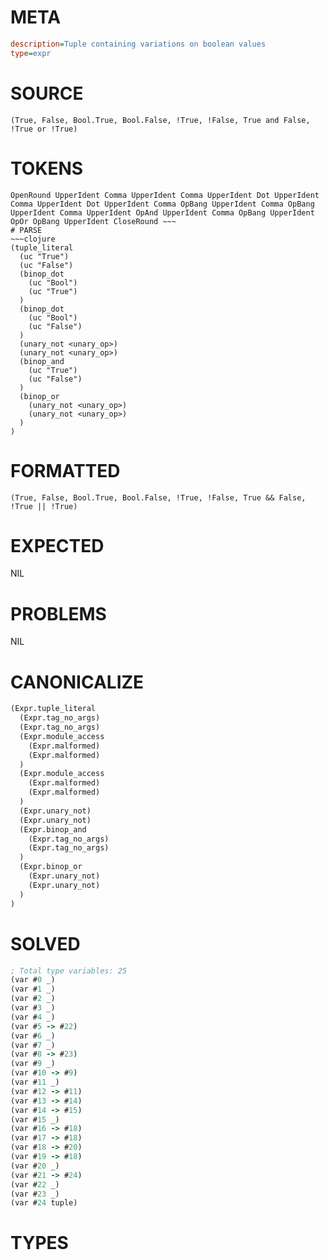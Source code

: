 # META
~~~ini
description=Tuple containing variations on boolean values
type=expr
~~~
# SOURCE
~~~roc
(True, False, Bool.True, Bool.False, !True, !False, True and False, !True or !True)
~~~
# TOKENS
~~~text
OpenRound UpperIdent Comma UpperIdent Comma UpperIdent Dot UpperIdent Comma UpperIdent Dot UpperIdent Comma OpBang UpperIdent Comma OpBang UpperIdent Comma UpperIdent OpAnd UpperIdent Comma OpBang UpperIdent OpOr OpBang UpperIdent CloseRound ~~~
# PARSE
~~~clojure
(tuple_literal
  (uc "True")
  (uc "False")
  (binop_dot
    (uc "Bool")
    (uc "True")
  )
  (binop_dot
    (uc "Bool")
    (uc "False")
  )
  (unary_not <unary_op>)
  (unary_not <unary_op>)
  (binop_and
    (uc "True")
    (uc "False")
  )
  (binop_or
    (unary_not <unary_op>)
    (unary_not <unary_op>)
  )
)
~~~
# FORMATTED
~~~roc
(True, False, Bool.True, Bool.False, !True, !False, True && False, !True || !True)
~~~
# EXPECTED
NIL
# PROBLEMS
NIL
# CANONICALIZE
~~~clojure
(Expr.tuple_literal
  (Expr.tag_no_args)
  (Expr.tag_no_args)
  (Expr.module_access
    (Expr.malformed)
    (Expr.malformed)
  )
  (Expr.module_access
    (Expr.malformed)
    (Expr.malformed)
  )
  (Expr.unary_not)
  (Expr.unary_not)
  (Expr.binop_and
    (Expr.tag_no_args)
    (Expr.tag_no_args)
  )
  (Expr.binop_or
    (Expr.unary_not)
    (Expr.unary_not)
  )
)
~~~
# SOLVED
~~~clojure
; Total type variables: 25
(var #0 _)
(var #1 _)
(var #2 _)
(var #3 _)
(var #4 _)
(var #5 -> #22)
(var #6 _)
(var #7 _)
(var #8 -> #23)
(var #9 _)
(var #10 -> #9)
(var #11 _)
(var #12 -> #11)
(var #13 -> #14)
(var #14 -> #15)
(var #15 _)
(var #16 -> #18)
(var #17 -> #18)
(var #18 -> #20)
(var #19 -> #18)
(var #20 _)
(var #21 -> #24)
(var #22 _)
(var #23 _)
(var #24 tuple)
~~~
# TYPES
~~~roc
~~~
